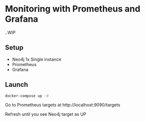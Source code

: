 # Monitoring with Prometheus and Grafana

..WIP

## Setup 

- Neo4j 1x Single instance
- Prometheus
- Grafana

## Launch

```bash
docker-compose up -d
```

Go to Prometheus targets at http://localhost:9090/targets 

Refresh until you see Neo4j target as UP